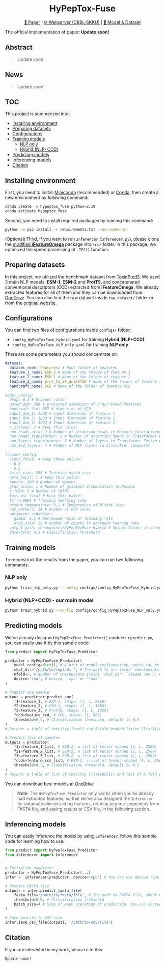 <h1 align="center">HyPepTox-Fuse</h1>
<p align="center"><a href="">📝 Paper</a> | <a href="https://balalab-skku.org/HyPepTox-Fuse/">🌐 Webserver (CBBL-SKKU)</a> | <a href="https://1drv.ms/f/c/fa72f5f3c0e55162/Ev06ewB86b5Hv-xAMCaLOkMBEOqAxyZEYrqfq2_-z70WKg?e=7lmVaP">🚩 Model & Dataset</a></p>

The official implementation of paper: **Update soon!**

## Abstract
> Update soon!

## News
> Update soon!

## TOC

This project is summarized into:
- [Installing environment](#installing-environment)
- [Preparing datasets](#preparing-datasets)
- [Configurations](#configurations)
- [Training models](#training-models)
    - [NLP only](#nlp-only)
    - [Hybrid (NLP+CCD)](#hybrid-nlpccd---our-main-model)
- [Predicting models](#predicting-models)
- [Inferencing models](#inferencing-models)
- [Citation](#citation)

## Installing environment
First, you need to install [Miniconda](https://docs.anaconda.com/miniconda/) (recommended) or [Conda](https://docs.conda.io/projects/conda/en/latest/user-guide/getting-started.html), then create a new environment by following command:

```bash
conda create -n hypeptox_fuse python=3.10
conda activate hypeptox_fuse
```

Second, you need to install required packages by running this command:

```bash
python -m pip install -r requirements.txt --no-cache-dir
```

(Optional) Third, if you want to run `Inferencer` (`inferencer.py`), please clone the [modified **iFeatureOmega**](https://github.com/duongttr/iFeatureOmega-CLI) package into `src/` folder. In this package, we optimized the speed processing of `_TPC()` function.

## Preparing datasets
In this project, we utilized the benchmark dataset from [ToxinPred3](https://doi.org/10.1016/j.compbiomed.2024.108926). We used 3 main NLP models: **ESM-1**, **ESM-2** and **ProtT5**, and concatenated conventional descriptors (CCD) extracted from **iFeatureOmega**. We already extracted features for all of them and they can be downloaded from [OneDrive](https://1drv.ms/u/c/fa72f5f3c0e55162/EYiEkLysyp1AuaztMkayR_gBFTdrxJ5x0_coCmzxCvrIKA?e=m4fUbr). You can also find the raw dataset inside `raw_dataset/` folder or from the [original website](https://webs.iiitd.edu.in/raghava/toxinpred3/download.php).

## Configurations
You can find two files of configurations inside `configs/` folder:

- `config_HyPepToxFuse_Hybrid.yaml` for training **Hybrid (NLP+CCD)**
- `config_HyPepToxFuse_NLP_only.yaml` for training **NLP only**

There are some parameters you should concentrate on:
```yaml
dataset:
  dataset_root: Features/ # Root folder of features
  feature_1_name: ESM_2 # Name of the folder of feature 1
  feature_2_name: ESM_1 # Name of the folder of feature 2
  feature_3_name: prot_t5_xl_uniref50 # Name of the folder of feature 3
  handcraft_name: CCD # Name of the folder of feature CCD
...
model_config:
  drop: 0.3 # Dropout ratio
  gated_dim: 256 # projected dimension of 3 NLP-based features
  handcraft_dim: 887 # dimension of CCD
  input_dim_1: 2560 # Input dimension of feature 1 
  input_dim_2: 1280 # Input dimension of feature 2
  input_dim_3: 1024 # Input dimension of feature 3
  n_classes: 2 # Keep this value!
  num_heads_attn: 2 # Number of attention heads in Feature Interactions component
  num_heads_transformer: 2 # Number of attention heads in Transformer Fusion component
  num_layers_transformers: 2 # Number of layers in Transformer Fusion component
  num_mlp_layers: 4 # Number of MLP layers in Classifier component
...
trainer_config:
  alpha_focal: # Keep these values!
  - 0.5
  - 0.5
  batch_size: 256 # Training batch size
  beta_focal: 1 # Keep this value!
  epochs: 100 # Number of epochs
  grad_accum: 1 # Number of gradient accumulation technique
  k_fold: 5 # Number of folds
  loss_fn: focal # Keep this value!
  lr: 0.0001 # Training learning rate
  ntxent_temperature: 0.1 # Temperature of NTXent loss
  num_workers: 24 # Number of CPU cores
  optimizer_scheduler:
    gamma: 0.5 # Decreased ratio of learning rate
    step_size: 20 # Number of epochs to decrease learing rate
  output_path: checkpoints/HyPepToxFuse_Hybrid # Output folder of checkpoints
  threshold: 0.5 # Classification threshold
```

## Training models
To reconstruct the results from the paper, you can run two following commands:

### NLP only
```bash
python train_nlp_only.py --config configs/config_HyPepToxFuse_Hybrid.yaml --cuda
```

### Hybrid (NLP+CCD) - our main model
```bash
python train_hybrid.py --config configs/config_HyPepToxFuse_NLP_only.yaml --cuda
```

## Predicting models
We've already designed `HyPepToxFuse_Predictor()` module in `predict.py`, you can easily use it by this sample code:

```python
from predict import HyPepToxFuse_Predictor

predictor = HyPepToxFuse_Predictor(
    model_config=dict(), # A dict of model configuration, which can be easily loaded from yaml config file (`model_config` key).
    ckpt_dir='/path/to/ckpt/dir', # The path to all folds' checkpoints. 
    nfold=5, # Number of checkpoints inside `ckpt_dir`. Please use 5, which is the default of our training configuration.
    device='cpu', # Device, 'cpu' or 'cuda'.
)

# Predict one sample
output = predictor.predict_one(
    f1=feature_1, # ESM-2, shape: (1, L, 2560)
    f2=feature_2, # ESM-1, shape: (1, L, 1280)
    f3=feature_3, # ProtT5, shape: (1, L, 1024)
    fccd=feature_ccd, # CCD, shape: (1, 887)
    threshold=0.5, # Classification threshold, default is 0.5
)
# Return: a tuple of toxcitiy (bool) and 5-fold probabilities (list[float])

# Predict list of samples
outputs = predictor(
    f1s=feature_1_list, # ESM-2, a list of tensor shaped (1, L, 2560)
    f2s=feature_2_list, # ESM-2, a list of tensor shaped (1, L, 2560)
    f3s=feature_3_list, # ESM-2, a list of tensor shaped (1, L, 2560)
    fccds=feature_ccd_list, # ESM-2, a list of tensor shaped (1, L, 2560)
    threshold=0.5, # Classification threshold, default is 0.5
)
# Return: a tuple of list of toxcitiy (list[bool]) and list of 5-fold probabilities (list[list[float]])
```
You can download best models at [OneDrive](https://1drv.ms/u/c/fa72f5f3c0e55162/EYOrJEFT8tZGp-dOpN8cYsYBlrGaKI9RkegHARTUJm9pLg?e=CRF9rT)  

> **Note**: The `HyPepToxFuse_Predictor` only works when you've already had extracted features, so that we've also designed the `Inferencer` for automatically extracting features, reading peptide sequences from FASTA file, and saving results to CSV file, in the following section. 

## Inferencing models
You can easily inference the model by using `Inferencer`, follow this sample code for learning how to use:

```python
from predict import HyPepToxFuse_Predictor
from inferencer import Inferencer


# Initialize predictor
predictor = HyPepToxFuse_Predictor(...)
infer =  Inferencer(predictor, device='cpu') # You can use device 'cpu' or 'cuda', please be consistent with device of `predictor`

# Predict FASTA file
outputs = infer.predict_fasta_file(
    fasta_file='/path/to/fasta/file', # The path to FASTA file, check FASTA format at: https://en.wikipedia.org/wiki/FASTA_format 
    threshold=0.5, # Classification threshold
    batch_size=4 # Size of each iteration of prediction. You can increase the batch size for faster speed processing if having enough computing resources.
)

# Save results to CSV file
infer.save_csv_file(outputs, '/path/to/csv/file')
```

## Citation
If you are interested in my work, please cite this:
```
Update soon!
```